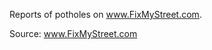 Reports of potholes on <a href="https://www.fixmystreet.com/" target="_blank">www.FixMyStreet.com</a>. 

Source: <a href="https://github.com/mysociety/fms_geographic_data" target="_blank">www.FixMyStreet.com</a>